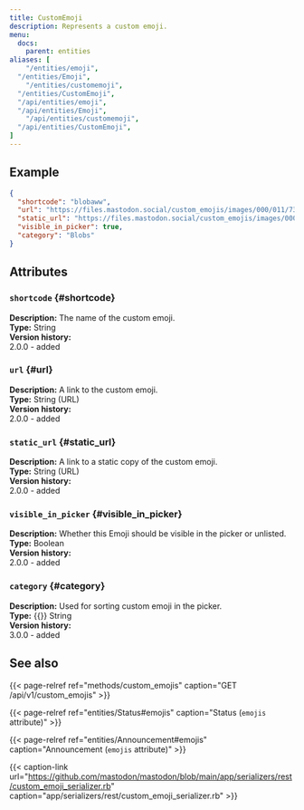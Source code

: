 ```yaml
---
title: CustomEmoji
description: Represents a custom emoji.
menu:
  docs:
    parent: entities
aliases: [
	"/entities/emoji",
  "/entities/Emoji",
	"/entities/customemoji",
  "/entities/CustomEmoji",
  "/api/entities/emoji",
  "/api/entities/Emoji",
	"/api/entities/customemoji",
  "/api/entities/CustomEmoji",
]
---
```


## Example

```json
{
  "shortcode": "blobaww",
  "url": "https://files.mastodon.social/custom_emojis/images/000/011/739/original/blobaww.png",
  "static_url": "https://files.mastodon.social/custom_emojis/images/000/011/739/static/blobaww.png",
  "visible_in_picker": true,
  "category": "Blobs"
}
```

## Attributes

### `shortcode` {#shortcode}

**Description:** The name of the custom emoji.\
**Type:** String\
**Version history:**\
2.0.0 - added

### `url` {#url}

**Description:** A link to the custom emoji.\
**Type:** String (URL)\
**Version history:**\
2.0.0 - added

### `static_url` {#static_url}

**Description:** A link to a static copy of the custom emoji.\
**Type:** String (URL)\
**Version history:**\
2.0.0 - added

### `visible_in_picker` {#visible_in_picker}

**Description:** Whether this Emoji should be visible in the picker or unlisted.\
**Type:** Boolean\
**Version history:**\
2.0.0 - added

### `category` {#category}

**Description:** Used for sorting custom emoji in the picker.\
**Type:** {{<nullable>}} String\
**Version history:**\
3.0.0 - added

## See also

{{< page-relref ref="methods/custom_emojis" caption="GET /api/v1/custom_emojis" >}}

{{< page-relref ref="entities/Status#emojis" caption="Status (`emojis` attribute)" >}}

{{< page-relref ref="entities/Announcement#emojis" caption="Announcement (`emojis` attribute)" >}}

{{< caption-link url="https://github.com/mastodon/mastodon/blob/main/app/serializers/rest/custom_emoji_serializer.rb" caption="app/serializers/rest/custom_emoji_serializer.rb" >}}





